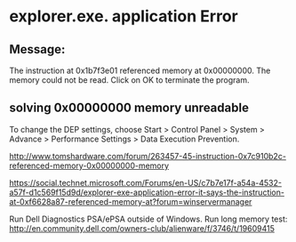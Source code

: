# explorer.exe. application Error

## Message:

The instruction at 0x1b7f3e01 referenced memory at 0x00000000. The memory could not be read. Click on OK to terminate the program.

## solving 0x00000000 memory unreadable

To change the DEP settings, choose Start > Control Panel > System > Advance > Performance Settings > Data Execution Prevention.

http://www.tomshardware.com/forum/263457-45-instruction-0x7c910b2c-referenced-memory-0x00000000-memory

https://social.technet.microsoft.com/Forums/en-US/c7b7e17f-a54a-4532-a57f-d1c569f15d9d/explorer-exe-application-error-it-says-the-instruction-at-0xf6628a87-referenced-memory-at?forum=winservermanager

Run Dell Diagnostics PSA/ePSA outside of Windows. Run long memory test: http://en.community.dell.com/owners-club/alienware/f/3746/t/19609415
